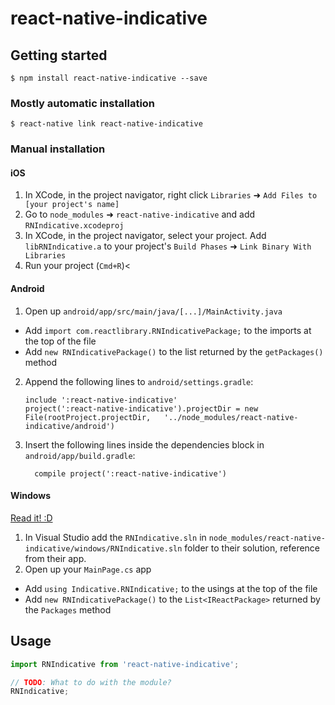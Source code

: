 
# react-native-indicative

## Getting started

`$ npm install react-native-indicative --save`

### Mostly automatic installation

`$ react-native link react-native-indicative`

### Manual installation


#### iOS

1. In XCode, in the project navigator, right click `Libraries` ➜ `Add Files to [your project's name]`
2. Go to `node_modules` ➜ `react-native-indicative` and add `RNIndicative.xcodeproj`
3. In XCode, in the project navigator, select your project. Add `libRNIndicative.a` to your project's `Build Phases` ➜ `Link Binary With Libraries`
4. Run your project (`Cmd+R`)<

#### Android

1. Open up `android/app/src/main/java/[...]/MainActivity.java`
  - Add `import com.reactlibrary.RNIndicativePackage;` to the imports at the top of the file
  - Add `new RNIndicativePackage()` to the list returned by the `getPackages()` method
2. Append the following lines to `android/settings.gradle`:
  	```
  	include ':react-native-indicative'
  	project(':react-native-indicative').projectDir = new File(rootProject.projectDir, 	'../node_modules/react-native-indicative/android')
  	```
3. Insert the following lines inside the dependencies block in `android/app/build.gradle`:
  	```
      compile project(':react-native-indicative')
  	```

#### Windows
[Read it! :D](https://github.com/ReactWindows/react-native)

1. In Visual Studio add the `RNIndicative.sln` in `node_modules/react-native-indicative/windows/RNIndicative.sln` folder to their solution, reference from their app.
2. Open up your `MainPage.cs` app
  - Add `using Indicative.RNIndicative;` to the usings at the top of the file
  - Add `new RNIndicativePackage()` to the `List<IReactPackage>` returned by the `Packages` method


## Usage
```javascript
import RNIndicative from 'react-native-indicative';

// TODO: What to do with the module?
RNIndicative;
```
  